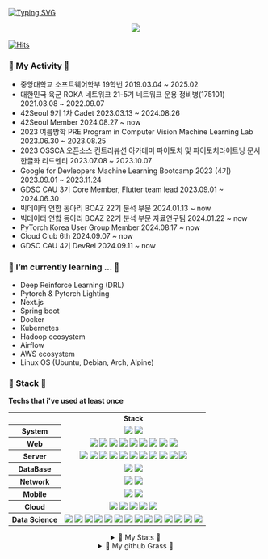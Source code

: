 [![Typing SVG](https://readme-typing-svg.demolab.com?font=Fira+Code&weight=900&size=64&pause=1000&center=true&vCenter=true&width=1000&height=200&lines=Hi%E2%9C%8C%F0%9F%8F%BB+falcons%F0%9F%A6%85)](https://git.io/typing-svg)

<div align = "center">
	<a href="https://github.com/devxb/gitanimals">
  		<img src="https://render.gitanimals.org/farms/falconlee236"/>
	</a>
</div>


[![Hits](https://hits.seeyoufarm.com/api/count/incr/badge.svg?url=https%3A%2F%2Fgithub.com%2Ffalconlee236&count_bg=%230A32E7&title_bg=%23EB0A34&icon=&icon_color=%23E7E7E7&title=hits&edge_flat=false)](https://hits.seeyoufarm.com)  

<div >
	<h3 > 🤑 My Activity 🤑 </h3>
	<ul>
	   <li>중앙대학교 소프트웨어학부 19학번 2019.03.04 ~ 2025.02</li>
	   <li>대한민국 육군 ROKA 네트워크 21-5기 네트워크 운용 정비병(175101) 2021.03.08 ~ 2022.09.07</li>
	   <li>42Seoul 9기 1차 Cadet 2023.03.13 ~ 2024.08.26</li>
	   <li>42Seoul Member 2024.08.27 ~ now</li>
	   <li>2023 여름방학 PRE Program in Computer Vision Machine Learning Lab 2023.06.30 ~ 2023.08.25</li>
	   <li>2023 OSSCA 오픈소스 컨트리뷰션 아카데미 파이토치 및 파이토치라이트닝 문서 한글화 리드멘티 2023.07.08 ~ 2023.10.07</li>
	   <li>Google for Devleopers Machine Learning Bootcamp 2023 (4기) 2023.09.01 ~ 2023.11.24</li>
	   <li>GDSC CAU 3기 Core Member, Flutter team lead 2023.09.01 ~ 2024.06.30</li>
	   <li>빅데이터 연합 동아리 BOAZ 22기 분석 부문 2024.01.13 ~ now</li>
	   <li>빅데이터 연합 동아리 BOAZ 22기 분석 부문 자료연구팀 2024.01.22 ~ now</li>
	   <li>PyTorch Korea User Group Member 2024.08.17 ~ now</li>
	   <li>Cloud Club 6th 2024.09.07 ~ now</li>
	   <li>GDSC CAU 4기 DevRel 2024.09.11 ~ now</li>
	</ul>  
</div>

<div>
   <h3> 🌱 I’m currently learning ... 🌱 </h3>
  <ul>
    <li>Deep Reinforce Learning (DRL)</li>
    <li>Pytorch & Pytorch Lighting</li>
    <li>Next.js</li>
    <li>Spring boot</li>
    <li>Docker</li>
    <li>Kubernetes</li>
    <li>Hadoop ecosystem</li>
    <li>Airflow</li>
    <li>AWS ecosystem</li>
    <li>Linux OS (Ubuntu, Debian, Arch, Alpine)</li>
  </ul>  
</div>

<div>
   <h3> 💪 Stack 💪 </h3> 
  <strong>Techs that i've used at least once<br></strong>
  <table>
      <tr>
        <td>&nbsp;</td>
        <th scope="col">Stack</th>
      </tr>
      <tr>
        <th scope="row">System</th>
        <td align="center">
          <img src="https://img.shields.io/badge/C-A8B9CC?style=flat-square&logo=C&logoColor=white"/>
          <img src="https://img.shields.io/badge/C++-00599C?style=flat-square&logo=C%2B%2B&logoColor=white"/>
        </td>
      </tr>
      <tr>
        <th scope="row">Web</th>
        <td align="center">
          <img src="https://img.shields.io/badge/HTML5-E34F26?style=flat-square&logo=html5&logoColor=white"/> 
          <img src="https://img.shields.io/badge/CSS3-1572B6?style=flat-square&logo=css3&logoColor=white"/>
          <img src="https://img.shields.io/badge/JavaScript-F7DF1E?style=flat-square&logo=JavaScript&logoColor=black"/>
          <img src="https://img.shields.io/badge/TypeScript-3178C6?style=flat-square&logo=TypeScript&logoColor=white"/>
          <img src="https://img.shields.io/badge/React-61DAFB?style=flat-square&logo=React&logoColor=black"/>
          <img src="https://img.shields.io/badge/Next.js-000000?style=flat-square&logo=Next.js&logoColor=white"/>
          <img src="https://img.shields.io/badge/Redux-764ABC?style=flat-square&logo=Redux&logoColor=white"/>
          <img src="https://img.shields.io/badge/styledComponents-DB7093?style=flat-square&logo=styled-components&logoColor=white"/>
          <img src="https://img.shields.io/badge/tailwindcss-06B6D4?style=flat-square&logo=tailwindcss&logoColor=white"/>
        </td>
      </tr>
      <tr>
        <th scope="row">Server</th>
        <td align="center">
          <img src="https://img.shields.io/badge/Node.js-339933?style=flat-square&logo=Node.js&logoColor=white"/>
          <img src="https://img.shields.io/badge/Axios-5A29E4?style=flat-square&logo=Axios&logoColor=white"/>
          <img src="https://img.shields.io/badge/Express-000000?style=flat-square&logo=Express&logoColor=white"/>
	  <img src="https://img.shields.io/badge/Spring Boot-6DB33F?style=flat-square&logo=springboot&logoColor=white"/>
	  <img src="https://img.shields.io/badge/Gradle-02303A?style=flat-square&logo=Gradle&logoColor=white"/>
          <img src="https://img.shields.io/badge/Linux-FCC624?style=flat-square&logo=Linux&logoColor=black"/>
          <img src="https://img.shields.io/badge/Ubuntu-E95420?style=flat-square&logo=Ubuntu&logoColor=white"/>
          <img src="https://img.shields.io/badge/Debian-A81D33?style=flat-square&logo=Debian&logoColor=white"/>
	  <img src="https://img.shields.io/badge/Alpine Linux-0D597F?style=flat-square&logo=alpinelinux&logoColor=white"/>
	  <img src="https://img.shields.io/badge/Arch Linux-1793D1?style=flat-square&logo=archlinux&logoColor=white"/>
	  <img src="https://img.shields.io/badge/Rocky Linux-10B981?style=flat-square&logo=rockylinux&logoColor=white"/>
        </td>
      </tr>
      <tr>
        <th scope="row">DataBase</th>
        <td align="center">
          <img src="https://img.shields.io/badge/Firebase-FFCA28?style=flat-square&logo=Firebase&logoColor=black"/>
          <img src="https://img.shields.io/badge/MySQL-4479A1?style=flat-square&logo=MySQL&logoColor=white"/>
        </td>
      </tr>
      <tr>
        <th scope="row">Network</th>
        <td align="center">
          <img src="https://img.shields.io/badge/Go-00ADD8?style=flat-square&logo=Go&logoColor=white"/>
          <img src="https://img.shields.io/badge/Rust-000000?style=flat-square&logo=Rust&logoColor=white"/>
        </td>
      </tr>
      <tr>
        <th scope="row">Mobile</th>
        <td align="center">
          <img src="https://img.shields.io/badge/Flutter-02569B?style=flat-square&logo=Flutter&logoColor=white"/>
          <img src="https://img.shields.io/badge/Dart-0175C2?style=flat-square&logo=Dart&logoColor=white"/>
        </td>
      </tr>
      <tr>
        <th scope="row">Cloud</th>
        <td align="center">
	  <img src="https://img.shields.io/badge/Google Cloud-4285F4?style=flat-square&logo=Google Cloud&logoColor=white"/>
          <img src="https://img.shields.io/badge/AWS-232F3E?style=flat-square&logo=amazonwebservices&logoColor=white"/>
	  <img src="https://img.shields.io/badge/Docker-2496ED?style=flat-square&logo=docker&logoColor=white"/>
          <img src="https://img.shields.io/badge/Kubernetes-326CE5?style=flat-square&logo=kubernetes&logoColor=white"/>
	  <img src="https://img.shields.io/badge/Terraform-844FBA?style=flat-square&logo=terraform&logoColor=white"/>
        </td>
      </tr>
      <tr>
        <th scope="row">Data Science</th>
        <td align="center">
          <img src="https://img.shields.io/badge/TensorFlow-FF6F00?style=flat-square&logo=TensorFlow&logoColor=white"/>
          <img src="https://img.shields.io/badge/Keras-D00000?style=flat-square&logo=Keras&logoColor=white"/>
          <img src="https://img.shields.io/badge/scikit_learn-F7931E?style=flat-square&logo=scikit-learn&logoColor=white"/>
          <img src="https://img.shields.io/badge/Pytorch-EE4C2C?style=flat-square&logo=Pytorch&logoColor=white"/>
	  <img src="https://img.shields.io/badge/Lightning-792EE5?style=flat-square&logo=lightning&logoColor=white"/>
          <img src="https://img.shields.io/badge/Python-3776AB?style=flat-square&logo=Python&logoColor=white"/>
          <img src="https://img.shields.io/badge/Pandas-150458?style=flat-square&logo=Pandas&logoColor=white"/>
          <img src="https://img.shields.io/badge/Numpy-013243?style=flat-square&logo=Numpy&logoColor=white"/>
          <img src="https://img.shields.io/badge/R-276DC3?style=flat-square&logo=R&logoColor=white"/>
          <img src="https://img.shields.io/badge/Google Colab-F9AB00?style=flat-square&logo=Google Colab&logoColor=white"/>
          <img src="https://img.shields.io/badge/PyCharm-000000?style=flat-square&logo=PyCharm&logoColor=white"/>
          <img src="https://img.shields.io/badge/Kaggle-20BEFF?style=flat-square&logo=Kaggle&logoColor=white"/>
          <img src="https://img.shields.io/badge/Coursera-0056D2?style=flat-square&logo=Coursera&logoColor=white"/>
          <img src="https://img.shields.io/badge/Jupyter-F37626?style=flat-square&logo=Jupyter&logoColor=white"/>
        </td>
      </tr>
    </table>
</div>


<div align = "center">
	<details>
		<summary> 💚 My Stats 💚 </summary>
		<img src="https://github-profile-trophy.vercel.app/?username=falconlee236&theme=algolia&margin-w=10&margin-h=10&row=1&column=8"/>
		<img width="400" src="https://github-readme-stats.vercel.app/api?username=falconlee236&count_private=true&show_icons=true&theme=tokyonight" />  
		<img width="425" src="https://streak-stats.demolab.com/?user=falconlee236&theme=tokyonight" />
		<img width="830" src="https://github-readme-activity-graph.vercel.app/graph?username=falconlee236&bg_color=21232a&color=a8eeff&line=61dafb&point=f0fcff&area=true&hide_border=false" />
	 	<img width="400" src="https://raw.githubusercontent.com/falconlee236/github-stats/master/generated/overview.svg#gh-dark-mode-only" />
		<img width="400" src="https://raw.githubusercontent.com/falconlee236/github-stats/master/generated/languages.svg#gh-dark-mode-only" />
		<a href="https://solved.ac/profile/hermit236" target="_blank">
			<img src="https://github-readme-solvedac.hyp3rflow.vercel.app/api/?handle=hermit236">
		</a>
		<a href="https://stackoverflow.com/users/12867943/notepad" target="_blank">
			<img src="https://readme-components.vercel.app/api?component=stackoverflow&stackoverflowid=12867943">
		</a>
		<img src="https://api.accredible.com/v1/frontend/credential_website_embed_image/certificate/90950821"/>
	</details>
</div>

<div align = "center">
	<details>
		<summary>🌲 My github Grass 🌲</summary>
		<img src="./profile-3d-contrib/profile-season-animate.svg">
	</details>
</div> 

